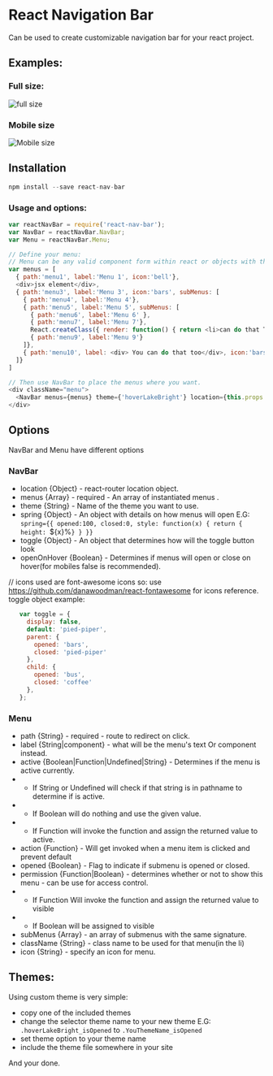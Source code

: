 React Navigation Bar
=========================

Can be used to create customizable navigation bar for your react project.

## Examples:

### Full size:
![full size](https://raw.githubusercontent.com/yanivkalfa/react-nav-bar/master/assets/full-size-menu.png)

### Mobile size
![Mobile size](https://raw.githubusercontent.com/yanivkalfa/react-nav-bar/master/assets/mobile-size-menu.png)

## Installation

```javascript
npm install --save react-nav-bar
```

### Usage and options:

```javascript
var reactNavBar = require('react-nav-bar');
var NavBar = reactNavBar.NavBar;
var Menu = reactNavBar.Menu;

// Define your menu:
// Menu can be any valid component form within react or objects with the listed properties.
var menus = [
  { path:'menu1', label:'Menu 1', icon:'bell'},
  <div>jsx element</div>,
  { path:'menu3', label:'Menu 3', icon:'bars', subMenus: [
    { path:'menu4', label:'Menu 4'},
    { path:'menu5', label:'Menu 5', subMenus: [
      { path:'menu6', label:'Menu 6' },
      { path:'menu7', label:'Menu 7'},
      React.createClass({ render: function() { return <li>can do that TOO</li>; } }),
      { path:'menu9', label:'Menu 9'}
    ]},
    { path:'menu10', label: <div> You can do that too</div>, icon:'bars'}
  ]}
]

// Then use NavBar to place the menus where you want.
<div className="menu">
  <NavBar menus={menus} theme={'hoverLakeBright'} location={this.props.location} />
</div>
```

## Options
NavBar and Menu have different options

### NavBar

 * location {Object} - react-router location object.
 * menus {Array} - required  - An array of instantiated menus  .
 * theme {String}  - Name of the theme you want to use.
 * spring {Object}  - An object with details on how menus will open E.G: `spring={{ opened:100, closed:0, style: function(x) { return { height: `${x}%`} } }}`
 * toggle {Object}  - An object that determines how will the toggle button look
 * openOnHover {Boolean}  - Determines if menus will open or close on hover(for mobiles false is recommended).

// icons used are font-awesome icons so: use https://github.com/danawoodman/react-fontawesome for icons reference.
 toggle object example:
 ```javascript
    var toggle = {
      display: false,
      default: 'pied-piper',
      parent: {
        opened: 'bars',
        closed: 'pied-piper'
      },
      child: {
        opened: 'bus',
        closed: 'coffee'
      },
    };
 ```

### Menu

 * path {String} - required  - route to redirect on click.
 * label {String|component} - what will be the menu's text Or component instead.
 * active {Boolean|Function|Undefined|String} - Determines if the menu is active currently.
 *   - If String or Undefined will check if that string is in pathname to determine if is active.
 *   - If Boolean will do nothing and use the given value.
 *   - If Function will invoke the function and assign the returned value to active.
 * action {Function} - Will get invoked when a menu item is clicked and prevent default
 * opened {Boolean} - Flag to indicate if submenu is opened or closed.
 * permission {Function|Boolean} - determines whether or not to show this menu - can be use for access control.
 *   - If Function Will invoke the function and assign the returned value to visible
 *   - If Boolean will be assigned to visible
 *   subMenus {Array} - an array of submenus with the same signature.
 * className {String} - class name to be used for that menu(in the li)
 * icon {String} - specify an icon for menu.

## Themes:
Using custom theme is very simple:

 * copy one of the included themes
 * change the selector theme name to your new theme E.G: `.hoverLakeBright_isOpened` to `.YouThemeName_isOpened`
 * set theme option to your theme name
 * include the theme file somewhere in your site

And your done.